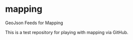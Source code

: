 # mapping
GeoJson Feeds for Mapping
<p>
This is a test repository for playing with mapping via GitHub.  
